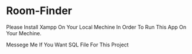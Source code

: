 # Room-Finder 
Please Install Xampp On Your Local Mechine In Order To Run This App On Your Mechine.

Messege Me If You Want SQL File For This Project
